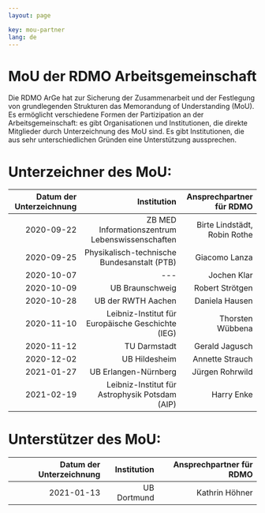 ```yaml
---
layout: page

key: mou-partner
lang: de
---
```


MoU der RDMO Arbeitsgemeinschaft 
========
Die RDMO ArGe hat zur Sicherung der Zusammenarbeit und der Festlegung von grundlegenden Strukturen das Memorandung of Understanding (MoU). 
Es ermöglicht verschiedene Formen der Partizipation an der Arbeitsgemeinschaft: es gibt Organisationen und Institutionen, die direkte 
Mitglieder durch Unterzeichnung des MoU sind. Es gibt Institutionen, die aus sehr unterschiedlichen Gründen eine Unterstützung aussprechen. 

Unterzeichner des MoU:
======================

| Datum der Unterzeichnung |Institution	| Ansprechpartner für RDMO	|
|-----------------:|-------------------------------------------:|-------------------------------:|
| 2020-09-22	| ZB MED Informationszentrum Lebenswissenschaften |	Birte Lindstädt,	Robin Rothe |
| 2020-09-25	| Physikalisch-technische Bundesanstalt (PTB)	| Giacomo Lanza	|
| 2020-10-07	| ---	| Jochen Klar	|
| 2020-10-09	| UB Braunschweig	| Robert Strötgen	|
| 2020-10-28	| UB der RWTH Aachen | Daniela Hausen |
| 2020-11-10	| Leibniz-Institut für Europäische Geschichte (IEG) |	Thorsten Wübbena|
| 2020-11-12	| TU Darmstadt	| Gerald Jagusch	|
| 2020-12-02	| UB Hildesheim	 | Annette Strauch	|
| 2021-01-27	| UB Erlangen-Nürnberg |	Jürgen Rohrwild	|
| 2021-02-19	| Leibniz-Institut für Astrophysik Potsdam (AIP) |	Harry Enke	|

Unterstützer des MoU:
======================
| Datum der Unterzeichnung |Institution	| Ansprechpartner für RDMO	|
|-----------------:|-------------------------------------------:|-------------------------------:|
| 2021-01-13	| UB Dortmund	| Kathrin Höhner	|
